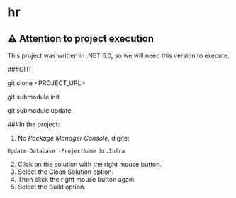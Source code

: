 # hr

## :warning: Attention to project execution

This project was written in .NET 6.0, so we will need this version to execute.

###GIT:

git clone <PROJECT_URL>

git submodule init

git submodule update

###In the project: 

 1. No <i>Package Manager Console</i>, digite: 
 
 ```
 Update-Database -ProjectName hr.Infra
 ```
 
 2. Click on the solution with the right mouse button.
 3. Select the Clean Solution option.
 4. Then click the right mouse button again.
 5. Select the Build option.
